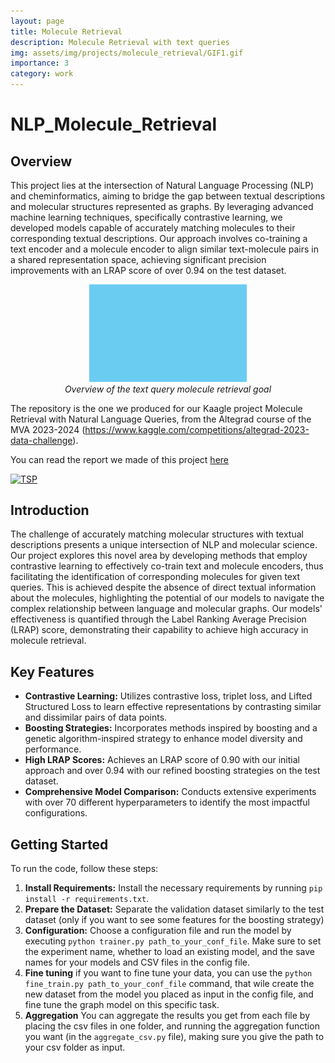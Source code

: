 ```yaml
---
layout: page
title: Molecule Retrieval 
description: Molecule Retrieval with text queries
img: assets/img/projects/molecule_retrieval/GIF1.gif
importance: 3
category: work
---
```


# NLP_Molecule_Retrieval

## Overview
This project lies at the intersection of Natural Language Processing (NLP) and cheminformatics, aiming to bridge the gap between textual descriptions and molecular structures represented as graphs. By leveraging advanced machine learning techniques, specifically contrastive learning, we developed models capable of accurately matching molecules to their corresponding textual descriptions. Our approach involves co-training a text encoder and a molecule encoder to align similar text-molecule pairs in a shared representation space, achieving significant precision improvements with an LRAP score of over 0.94 on the test dataset.

<p align="center">
  <img src="assets/img/projects/molecule_retrieval/GIF1.gif" alt="overviewMoleculeRetrieval" width="50%" height="auto">
  <br>
  <em>Overview of the text query molecule retrieval goal</em>
</p>

The repository is the one we produced for our Kaagle project Molecule Retrieval with Natural Language Queries, from the Altegrad course of the MVA 2023-2024 (https://www.kaggle.com/competitions/altegrad-2023-data-challenge).

You can read the report we made of this project [here](/assets/pdf/Report_Altegrad.pdf)


<div class="repo p-2 text-center">
  <a href="https://github.com/ElSacho/NLP_Molecule_Retrieval">
    <img class="repo-img-dark w-100" alt="TSP" src="https://github-readme-stats.vercel.app/api/pin/?username=ElSacho&repo=NLP_Molecule_Retrieval&theme={{ site.repo_theme_dark }}&show_owner={{ show_owner }}">
  </a>
</div>



## Introduction
The challenge of accurately matching molecular structures with textual descriptions presents a unique intersection of NLP and molecular science. Our project explores this novel area by developing methods that employ contrastive learning to effectively co-train text and molecule encoders, thus facilitating the identification of corresponding molecules for given text queries. This is achieved despite the absence of direct textual information about the molecules, highlighting the potential of our models to navigate the complex relationship between language and molecular graphs. Our models' effectiveness is quantified through the Label Ranking Average Precision (LRAP) score, demonstrating their capability to achieve high accuracy in molecule retrieval.

## Key Features
- **Contrastive Learning:** Utilizes contrastive loss, triplet loss, and Lifted Structured Loss to learn effective representations by contrasting similar and dissimilar pairs of data points.
- **Boosting Strategies:** Incorporates methods inspired by boosting and a genetic algorithm-inspired strategy to enhance model diversity and performance.
- **High LRAP Scores:** Achieves an LRAP score of 0.90 with our initial approach and over 0.94 with our refined boosting strategies on the test dataset.
- **Comprehensive Model Comparison:** Conducts extensive experiments with over 70 different hyperparameters to identify the most impactful configurations.

## Getting Started
To run the code, follow these steps:
1. **Install Requirements:** Install the necessary requirements by running `pip install -r requirements.txt`.
2. **Prepare the Dataset:** Separate the validation dataset similarly to the test dataset (only if you want to see some features for the boosting strategy)
3. **Configuration:** Choose a configuration file and run the model by executing `python trainer.py path_to_your_conf_file`. Make sure to set the experiment name, whether to load an existing model, and the save names for your models and CSV files in the config file.
4. **Fine tuning** if you want to fine tune your data, you can use the `python fine_train.py path_to_your_conf_file` command, that wile create the new dataset from the model you placed as input in the config file, and fine tune the graph model on this specific task. 
5. **Aggregation** You can aggregate the results you get from each file by placing the csv files in one folder, and running the aggregation function you want (in the `aggregate_csv.py` file), making sure you give the path to your csv folder as input.

